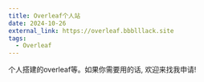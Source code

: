 ```yaml
---
title: Overleaf个人站
date: 2024-10-26
external_link: https://overleaf.bbblllack.site
tags:
  - Overleaf
---
```


个人搭建的overleaf等。如果你需要用的话, 欢迎来找我申请!

<!--more-->